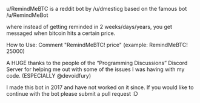 u/RemindMeBTC is a reddit bot by /u/dmesticg based on the famous bot /u/RemindMeBot

where instead of getting reminded in 2 weeks/days/years, you get messaged when bitcoin hits a certain price.

How to Use: Comment "RemindMeBTC! price" (example: RemindMeBTC! 25000)

A HUGE thanks to the people of the “Programming Discussions” Discord Server for helping me out with some of the issues I was having with my code. (ESPECIALLY @devoidfury)



I made this bot in 2017 and have not worked on it since. If you would like to continue with the bot please submit a pull request :D
